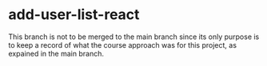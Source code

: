 # add-user-list-react

This branch is not to be merged to the main branch since its only purpose is to keep a record of what the course approach was for this project, as expained in the main branch.
